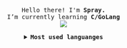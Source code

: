 <p align="center">
    <br>
    <samp>
        Hello there! I'm <b>Spray.</b>
        <br> I’m currently learning <b>C/GoLang</b>
        <br>
    </samp>
    <img align="middle"
        src="https://github-readme-stats.vercel.app/api?username=sprayx&show_icons=true&theme=synthwave&hide_title=true" />
</p>

<details align="center">
    <summary> <b> <samp> Most used languanges </samp></b></summary>
    <samp>
        <img align="middle"
            src="https://github-readme-stats.vercel.app/api/top-langs/?username=sprayx&hide_title=true&layout=compact" />
    </samp>
</details>
